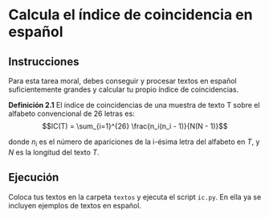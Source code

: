 # Calcula el índice de coincidencia en español

## Instrucciones
Para esta tarea moral, debes conseguir y procesar textos en español suficientemente grandes y calcular tu propio índice de coincidencias.

**Definición 2.1** El índice de coincidencias de una muestra de texto T sobre el alfabeto convencional de 26 letras es:
$$IC(T) = \sum_{i=1}^{26} \frac{n_i(n_i - 1)}{N(N - 1)}$$

donde  $n_i$ es el número de apariciones de la i-ésima letra del alfabeto en  $T$, y  $N$ es la longitud del texto  $T$.

## Ejecución
Coloca tus textos en la carpeta `textos` y ejecuta el script `ic.py`. En ella ya se incluyen ejemplos de textos en español.